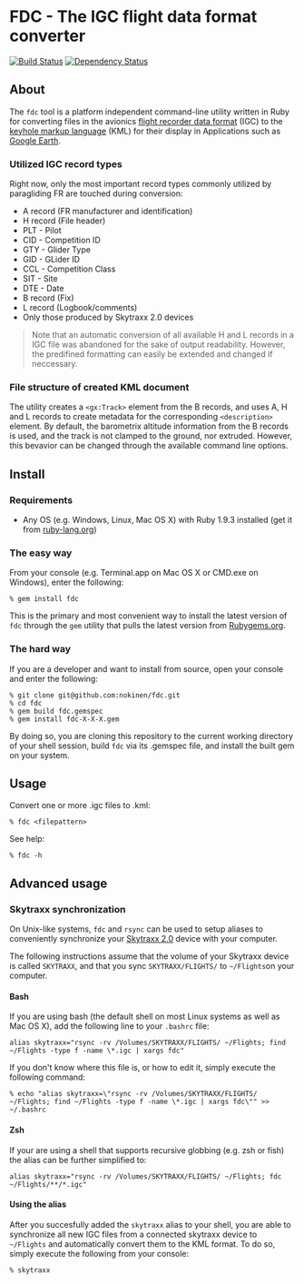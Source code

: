 # FDC - The IGC flight data format converter
[![Build Status](https://secure.travis-ci.org/nokinen/fdc.png)](http://travis-ci.org/nokinen/fdc) [![Dependency Status](https://gemnasium.com/nokinen/fdc.png)](https://gemnasium.com/nokinen/fdc)

## About
The `fdc` tool is a platform independent command-line utility written in Ruby for converting files in the avionics [flight recorder data format](http://carrier.csi.cam.ac.uk/forsterlewis/soaring/igc_file_format/igc_format_2008.html) (IGC) to the [keyhole markup language](https://developers.google.com/kml/documentation/) (KML) for their display in Applications such as [Google Earth](earth.google.com).
### Utilized IGC record types
Right now, only the most important record types commonly utilized by paragliding FR are touched during conversion:
* A record (FR manufacturer and identification)
* H record (File header)
 * PLT - Pilot
 * CID - Competition ID
 * GTY - Glider Type
 * GID - GLider ID
 * CCL - Competition Class
 * SIT - Site
 * DTE - Date
* B record (Fix)
* L record (Logbook/comments)
 * Only those produced by Skytraxx 2.0 devices

> Note that an automatic conversion of all available H and L records in a IGC file was abandoned for the sake of output readability. However, the predifined formatting can easily be extended and changed if neccessary. 

### File structure of created KML document
The utility creates a `<gx:Track>` element from the B records, and uses A, H and L records to create metadata for the corresponding `<description>` element. By default, the barometrix altitude information from the B records is used, and the track is not clamped to the ground, nor extruded. However, this bevavior can be changed through the available command line options.

## Install
### Requirements

* Any OS (e.g. Windows, Linux, Mac OS X) with Ruby 1.9.3 installed (get it from [ruby-lang.org](http://www.ruby-lang.org/en/downloads/))

### The easy way
From your console (e.g. Terminal.app on Mac OS X or CMD.exe on Windows), enter the following:
	
	% gem install fdc
	
This is the primary and most convenient way to install the latest version of `fdc` through the `gem` utility that pulls the latest version from [Rubygems.org](http://rubygems.org).

### The hard way
If you are a developer and want to install from source, open your console and enter the following:

	% git clone git@github.com:nokinen/fdc.git
	% cd fdc
	% gem build fdc.gemspec
	% gem install fdc-X-X-X.gem
	
By doing so, you are cloning this repository to the current working directory of your shell session, build `fdc` via its .gemspec file, and install the built gem on your system.

## Usage
	
Convert one or more .igc files to .kml:

	% fdc <filepattern>

See help:

	% fdc -h
	
## Advanced usage
### Skytraxx synchronization
On Unix-like systems, `fdc` and `rsync` can be used to setup aliases to conveniently synchronize your [Skytraxx 2.0](http://flugvario.de) device with your computer. 

The following instructions assume that the volume of your Skytraxx device is called `SKYTRAXX`, and that you sync `SKYTRAXX/FLIGHTS/` to `~/Flights`on your computer.

#### Bash
If you are using bash (the default shell on most Linux systems as well as Mac OS X), add the following line to your `.bashrc` file:

	alias skytraxx="rsync -rv /Volumes/SKYTRAXX/FLIGHTS/ ~/Flights; find ~/Flights -type f -name \*.igc | xargs fdc"
	
If you don't know where this file is, or how to edit it, simply execute the following command:

	% echo "alias skytraxx=\"rsync -rv /Volumes/SKYTRAXX/FLIGHTS/ ~/Flights; find ~/Flights -type f -name \*.igc | xargs fdc\"" >> ~/.bashrc

#### Zsh
If your are using a shell that supports recursive globbing (e.g. zsh or fish) the alias can be further simplified to:
	
	alias skytraxx="rsync -rv /Volumes/SKYTRAXX/FLIGHTS/ ~/Flights; fdc ~/Flights/**/*.igc"

#### Using the alias
After you succesfully added the `skytraxx` alias to your shell, you are able to synchronize all new IGC files from a connected skytraxx device to `~/Flights` and automatically convert them to the KML format. To do so, simply execute the following from your console:

	% skytraxx